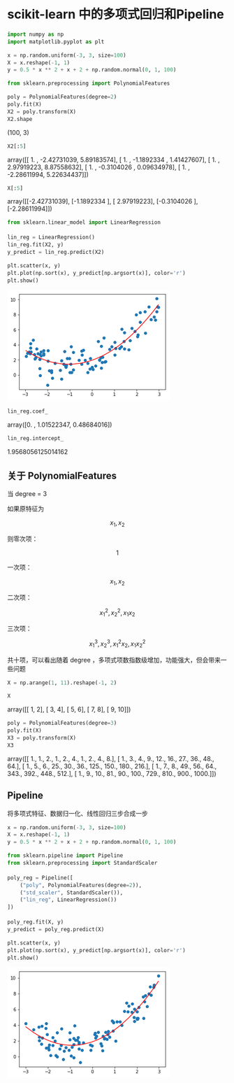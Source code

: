 
# scikit-learn 中的多项式回归和Pipeline

```python
import numpy as np
import matplotlib.pyplot as plt
```

```python
x = np.random.uniform(-3, 3, size=100)
X = x.reshape(-1, 1)
y = 0.5 * x ** 2 + x + 2 + np.random.normal(0, 1, 100)
```

```python
from sklearn.preprocessing import PolynomialFeatures
```

```python
poly = PolynomialFeatures(degree=2)
poly.fit(X)
X2 = poly.transform(X)
X2.shape
```

(100, 3)

```python
X2[:5]
```

array([[ 1.        , -2.42731039,  5.89183574],
           [ 1.        , -1.1892334 ,  1.41427607],
           [ 1.        ,  2.97919223,  8.87558632],
           [ 1.        , -0.3104026 ,  0.09634978],
           [ 1.        , -2.28611994,  5.22634437]])

```python
X[:5]
```

array([[-2.42731039],
           [-1.1892334 ],
           [ 2.97919223],
           [-0.3104026 ],
           [-2.28611994]])

```python
from sklearn.linear_model import LinearRegression

lin_reg = LinearRegression()
lin_reg.fit(X2, y)
y_predict = lin_reg.predict(X2)
```

```python
plt.scatter(x, y)
plt.plot(np.sort(x), y_predict[np.argsort(x)], color='r')
plt.show()
```

![png](..\assets\img\PolynomialRegression\output_8_0_0.png)

```python
lin_reg.coef_
```

array([0.        , 1.01522347, 0.48684016])

```python
lin_reg.intercept_
```

1.9568056125014162

## 关于 PolynomialFeatures

当 degree = 3

如果原特征为

$$x_1, x_2$$

则零次项：

$$1$$

一次项：

$$x_1, x_2$$

二次项：

$$x_1^2, x_2^2, x_1x_2$$

三次项：

$$x_1^3, x_2^3, x_1^2x_2, x_1x_2^2$$

共十项，可以看出随着 degree ，多项式项数指数级增加，功能强大，但会带来一些问题

```python
X = np.arange(1, 11).reshape(-1, 2)
```

```python
X
```

array([[ 1,  2],
           [ 3,  4],
           [ 5,  6],
           [ 7,  8],
           [ 9, 10]])

```python
poly = PolynomialFeatures(degree=3)
poly.fit(X)
X3 = poly.transform(X)
X3
```

array([[   1.,    1.,    2.,    1.,    2.,    4.,    1.,    2.,    4.,
               8.],
           [   1.,    3.,    4.,    9.,   12.,   16.,   27.,   36.,   48.,
              64.],
           [   1.,    5.,    6.,   25.,   30.,   36.,  125.,  150.,  180.,
             216.],
           [   1.,    7.,    8.,   49.,   56.,   64.,  343.,  392.,  448.,
             512.],
           [   1.,    9.,   10.,   81.,   90.,  100.,  729.,  810.,  900.,
            1000.]])

## Pipeline

将多项式特征、数据归一化、线性回归三步合成一步

```python
x = np.random.uniform(-3, 3, size=100)
X = x.reshape(-1, 1)
y = 0.5 * x ** 2 + x + 2 + np.random.normal(0, 1, 100)
```

```python
from sklearn.pipeline import Pipeline
from sklearn.preprocessing import StandardScaler

poly_reg = Pipeline([
    ("poly", PolynomialFeatures(degree=2)),
    ("std_scaler", StandardScaler()),
    ("lin_reg", LinearRegression())
])

poly_reg.fit(X, y)
y_predict = poly_reg.predict(X)
```

```python
plt.scatter(x, y)
plt.plot(np.sort(x), y_predict[np.argsort(x)], color='r')
plt.show()
```

![png](..\assets\img\PolynomialRegression\output_18_0.png)
